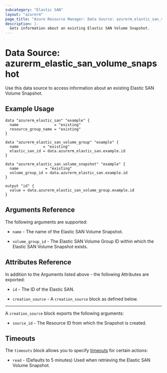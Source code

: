 ```yaml
---
subcategory: "Elastic SAN"
layout: "azurerm"
page_title: "Azure Resource Manager: Data Source: azurerm_elastic_san_volume_snapshot"
description: |-
  Gets information about an existing Elastic SAN Volume Snapshot.
---
```


# Data Source: azurerm_elastic_san_volume_snapshot

Use this data source to access information about an existing Elastic SAN Volume Snapshot.

## Example Usage

```hcl
data "azurerm_elastic_san" "example" {
  name                = "existing"
  resource_group_name = "existing"
}

data "azurerm_elastic_san_volume_group" "example" {
  name           = "existing"
  elastic_san_id = data.azurerm_elastic_san.example.id
}

data "azurerm_elastic_san_volume_snapshot" "example" {
  name            = "existing"
  volume_group_id = data.azurerm_elastic_san.example.id
}

output "id" {
  value = data.azurerm_elastic_san_volume_group.example.id
}
```

## Arguments Reference

The following arguments are supported:

* `name` - The name of the Elastic SAN Volume Snapshot.

* `volume_group_id` - The Elastic SAN Volume Group ID within which the Elastic SAN Volume Snapshot exists.

## Attributes Reference

In addition to the Arguments listed above - the following Attributes are exported: 

* `id` - The ID of the Elastic SAN.

* `creation_source` - A `creation_source` block as defined below.

---

A `creation_source` block exports the following arguments:

* `source_id` - The Resource ID from which the Snapshot is created.
## Timeouts

The `timeouts` block allows you to specify [timeouts](https://www.terraform.io/language/resources/syntax#operation-timeouts) for certain actions:

* `read` - (Defaults to 5 minutes) Used when retrieving the Elastic SAN Volume Snapshot.
